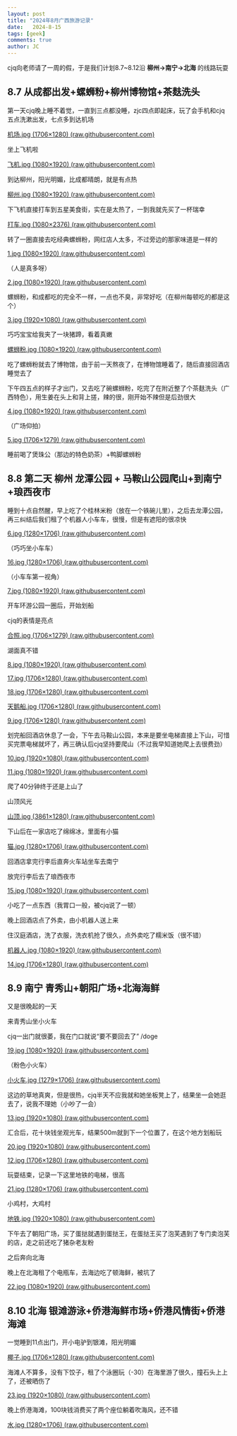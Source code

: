 ```yaml
---
layout: post
title: "2024年8月广西旅游记录"
date:   2024-8-15
tags: [geek]
comments: true
author: JC
---
```


cjq向老师请了一周的假，于是我们计划8.7~8.12沿 **柳州→南宁→北海** 的线路玩耍

<!-- more -->

## 8.7 从成都出发+螺蛳粉+柳州博物馆+茶麸洗头

第一天cjq晚上睡不着觉，一直到三点都没睡，zjc四点即起床，玩了会手机和cjq五点洗漱出发，七点多到达机场

[机场.jpg (1706×1280) (raw.githubusercontent.com)](https://raw.githubusercontent.com/ez4jc/jcjq/master/images/2024.8/机场.jpg)

坐上飞机啦

[飞机.jpg (1080×1920) (raw.githubusercontent.com)](https://raw.githubusercontent.com/ez4jc/jcjq/master/images/2024.8/飞机.jpg)

到达柳州，阳光明媚，比成都晴朗，就是有点热

[柳州.jpg (1080×1920) (raw.githubusercontent.com)](https://raw.githubusercontent.com/ez4jc/jcjq/master/images/2024.8/柳州.jpg)

下飞机直接打车到五星美食街，实在是太热了，一到我就先买了一杯瑞幸

[打车.jpg (1080×2376) (raw.githubusercontent.com)](https://raw.githubusercontent.com/ez4jc/jcjq/master/images/2024.8/打车.jpg)

转了一圈直接去吃经典螺蛳粉，网红店人太多，不过旁边的那家味道是一样的

[1.jpg (1080×1920) (raw.githubusercontent.com)](https://raw.githubusercontent.com/ez4jc/jcjq/master/images/2024.8/1.jpg)

（人是真多呀）

[2.jpg (1080×1920) (raw.githubusercontent.com)](https://raw.githubusercontent.com/ez4jc/jcjq/master/images/2024.8/2.jpg)

螺蛳粉，和成都吃的完全不一样，一点也不臭，非常好吃（在柳州每顿吃的都是这个）

[3.jpg (1920×1080) (raw.githubusercontent.com)](https://raw.githubusercontent.com/ez4jc/jcjq/master/images/2024.8/3.jpg)

巧巧宝宝给我夹了一块猪蹄，看着真嫩

[螺蛳粉.jpg (1080×1920) (raw.githubusercontent.com)](https://raw.githubusercontent.com/ez4jc/jcjq/master/images/2024.8/螺蛳粉.jpg)

吃了螺蛳粉就去了博物馆，由于前一天熬夜了，在博物馆睡着了，随后直接回酒店睡觉去了

下午四五点的样子才出门，又去吃了碗螺蛳粉，吃完了在附近整了个茶麸洗头（广西特色），用生姜在头上和背上搓，辣的很，刚开始不辣但是后劲很大

[4.jpg (1080×1920) (raw.githubusercontent.com)](https://raw.githubusercontent.com/ez4jc/jcjq/master/images/2024.8/4.jpg)

（广场仰拍）

[5.jpg (1706×1279) (raw.githubusercontent.com)](https://raw.githubusercontent.com/ez4jc/jcjq/master/images/2024.8/5.jpg)

睡前喝了煲珠公（那边的特色奶茶）+鸭脚螺蛳粉

## 8.8 第二天 柳州  龙潭公园 + 马鞍山公园爬山+到南宁+琅西夜市

睡到十点自然醒，早上吃了个桂林米粉（放在一个铁碗儿里），之后去龙潭公园，再三纠结后我们租了个机器人小车车，很慢，但是有遮阳的很凉快

[6.jpg (1280×1706) (raw.githubusercontent.com)](https://raw.githubusercontent.com/ez4jc/jcjq/master/images/2024.8/6.jpg)

（巧巧坐小车车）

[16.jpg (1280×1706) (raw.githubusercontent.com)](https://raw.githubusercontent.com/ez4jc/jcjq/master/images/2024.8/16.jpg)

（小车车第一视角）

[7.jpg (1080×1920) (raw.githubusercontent.com)](https://raw.githubusercontent.com/ez4jc/jcjq/master/images/2024.8/7.jpg)

开车环游公园一圈后，开始划船

cjq的表情是亮点

[合照.jpg (1706×1279) (raw.githubusercontent.com)](https://raw.githubusercontent.com/ez4jc/jcjq/master/images/2024.8/合照.jpg)

湖面真不错

[8.jpg (1080×1920) (raw.githubusercontent.com)](https://raw.githubusercontent.com/ez4jc/jcjq/master/images/2024.8/8.jpg)

[17.jpg (1706×1280) (raw.githubusercontent.com)](https://raw.githubusercontent.com/ez4jc/jcjq/master/images/2024.8/17.jpg)

[18.jpg (1706×1280) (raw.githubusercontent.com)](https://raw.githubusercontent.com/ez4jc/jcjq/master/images/2024.8/18.jpg)

[天鹅船.jpg (1706×1280) (raw.githubusercontent.com)](https://raw.githubusercontent.com/ez4jc/jcjq/master/images/2024.8/天鹅船.jpg)

[9.jpg (1706×1280) (raw.githubusercontent.com)](https://raw.githubusercontent.com/ez4jc/jcjq/master/images/2024.8/9.jpg)

划完船回酒店休息了一会，下午去马鞍山公园，本来是要坐电梯直接上下山，可惜买完票电梯就坏了，再三确认后cjq坚持要爬山（不过我早知道她爬上去很费劲）

[10.jpg (1920×1080) (raw.githubusercontent.com)](https://raw.githubusercontent.com/ez4jc/jcjq/master/images/2024.8/10.jpg)

[11.jpg (1080×1920) (raw.githubusercontent.com)](https://raw.githubusercontent.com/ez4jc/jcjq/master/images/2024.8/11.jpg)

爬了40分钟终于还是上山了

山顶风光

[山顶.jpg (3861×1280) (raw.githubusercontent.com)](https://raw.githubusercontent.com/ez4jc/jcjq/master/images/2024.8/山顶.jpg)

下山后在一家店吃了绵绵冰，里面有小猫

[猫.jpg (1280×1706) (raw.githubusercontent.com)](https://raw.githubusercontent.com/ez4jc/jcjq/master/images/2024.8/猫.jpg)

回酒店拿完行李后直奔火车站坐车去南宁

放完行李后去了琅西夜市

[15.jpg (1080×1920) (raw.githubusercontent.com)](https://raw.githubusercontent.com/ez4jc/jcjq/master/images/2024.8/15.jpg)

小吃了一点东西（我胃口一般，被cjq说了一顿）

晚上回酒店点了外卖，由小机器人送上来

住汉庭酒店，洗了衣服，洗衣机抢了很久，点外卖吃了糯米饭（很不错）

[机器人.jpg (1080×1920) (raw.githubusercontent.com)](https://raw.githubusercontent.com/ez4jc/jcjq/master/images/2024.8/机器人.jpg)

[14.jpg (1706×1280) (raw.githubusercontent.com)](https://raw.githubusercontent.com/ez4jc/jcjq/master/images/2024.8/14.jpg)



## 8.9 南宁  青秀山+朝阳广场+北海海鲜

又是很晚起的一天

来青秀山坐小火车

cjq一出门就很萎，我在门口就说“要不要回去了” /doge

[19.jpg (1080×1920) (raw.githubusercontent.com)](https://raw.githubusercontent.com/ez4jc/jcjq/master/images/2024.8/19.jpg)

（粉色小火车）

[小火车.jpg (1279×1706) (raw.githubusercontent.com)](https://raw.githubusercontent.com/ez4jc/jcjq/master/images/2024.8/小火车.jpg)

这边的草地真爽，但是很热，cjq半天不应我就和她坐板凳上了，结果坐一会她逛去了，说我不理她（小吵了一会）

[13.jpg (1920×1080) (raw.githubusercontent.com)](https://raw.githubusercontent.com/ez4jc/jcjq/master/images/2024.8/13.jpg)

汇合后，花十块钱坐观光车，结果500m就到下一个位置了，在这个地方划船玩

[20.jpg (1920×1080) (raw.githubusercontent.com)](https://raw.githubusercontent.com/ez4jc/jcjq/master/images/2024.8/20.jpg)

[12.jpg (1706×1280) (raw.githubusercontent.com)](https://raw.githubusercontent.com/ez4jc/jcjq/master/images/2024.8/12.jpg)

玩耍结束，记录一下这里地铁的电梯，很高

[21.jpg (1280×1706) (raw.githubusercontent.com)](https://raw.githubusercontent.com/ez4jc/jcjq/master/images/2024.8/21.jpg)

小鸡村，大鸡村

[地铁.jpg (1920×1080) (raw.githubusercontent.com)](https://raw.githubusercontent.com/ez4jc/jcjq/master/images/2024.8/地铁.jpg)

下午去了朝阳广场，买了蛋挞就遇到蛋挞王，在蛋挞王买了泡芙遇到了专门卖泡芙的店，走之前还吃了猪杂老友粉

之后奔向北海

晚上在北海租了个电瓶车，去海边吃了顿海鲜，被坑了

[22.jpg (1080×1920) (raw.githubusercontent.com)](https://raw.githubusercontent.com/ez4jc/jcjq/master/images/2024.8/22.jpg)

## 8.10 北海  银滩游泳+侨港海鲜市场+侨港风情街+侨港海滩

一觉睡到11点出门，开小电驴到银滩，阳光明媚

[椰子.jpg (1706×1280) (raw.githubusercontent.com)](https://raw.githubusercontent.com/ez4jc/jcjq/master/images/2024.8/椰子.jpg)

海滩人不算多，没有下饺子，租了个泳圈玩（-30）在海里游了很久，撞石头上上了，还被晒伤了

[23.jpg (1920×1080) (raw.githubusercontent.com)](https://raw.githubusercontent.com/ez4jc/jcjq/master/images/2024.8/23.jpg)

晚上侨港海滩，100块钱消费买了两个座位躺着吹海风，还不错

[水.jpg (1280×1706) (raw.githubusercontent.com)](https://raw.githubusercontent.com/ez4jc/jcjq/master/images/2024.8/水.jpg)